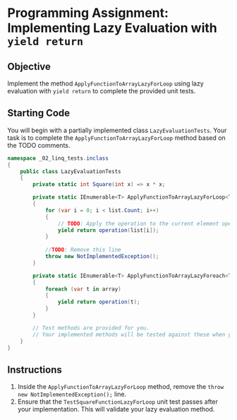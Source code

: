 # Programming Assignment: Implementing Lazy Evaluation with `yield return`

## Objective
Implement the method `ApplyFunctionToArrayLazyForLoop` using lazy evaluation with `yield return` to complete the provided unit tests.

## Starting Code
You will begin with a partially implemented class `LazyEvaluationTests`. Your task is to complete the `ApplyFunctionToArrayLazyForLoop` method based on the TODO comments.

```csharp
namespace _02_linq_tests.inclass
{
    public class LazyEvaluationTests
    {
        private static int Square(int x) => x * x;

        private static IEnumerable<T> ApplyFunctionToArrayLazyForLoop<T>(IReadOnlyList<T> list, Func<T, T> operation)
        {
            for (var i = 0; i < list.Count; i++)
            {
                // TODO: Apply the operation to the current element operation(array[i]) and yield return the result for lazy evaluation
                yield return operation(list[i]);
            }
    
            //TODO: Remove this line
            throw new NotImplementedException();
        }

        private static IEnumerable<T> ApplyFunctionToArrayLazyForeach<T>(IReadOnlyList<T> array, Func<T, T> operation)
        {
            foreach (var t in array)
            {
                yield return operation(t);
            }
        }

        // Test methods are provided for you.
        // Your implemented methods will be tested against these when you're done.
    }
}
```

## Instructions

1. Inside the `ApplyFunctionToArrayLazyForLoop` method, remove the `throw new NotImplementedException();` line.
2. Ensure that the `TestSquareFunctionLazyForLoop` unit test passes after your implementation. This will validate your lazy evaluation method.
